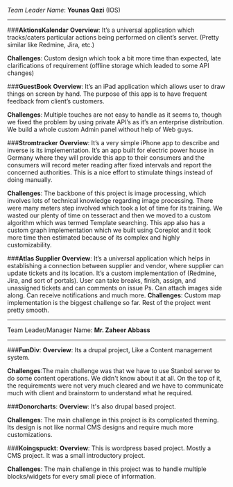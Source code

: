 *Team Leader Name*: **Younas Qazi** (IOS)


----------


###**AktionsKalendar**
**Overview**: It’s a universal application which tracks/caters particular actions being performed on client’s server. (Pretty similar like Redmine, Jira, etc.) 

**Challenges**: Custom design which took a bit more time than expected, late clarifications of requirement (offline storage which leaded to some API changes) 

###**GuestBook**
**Overview**: It’s an iPad application which allows user to draw things on screen by hand. The purpose of this app is to have frequent feedback from client’s customers. 

**Challenges**: Multiple touches are not easy to handle as it seems to, though we fixed the problem by using private API’s as it’s an enterprise distribution. We build a whole custom Admin panel without help of Web guys.

###**Stromtracker**
**Overview**: It’s a very simple iPhone app to describe and inverse is its implementation. It’s an app built for electric power house in Germany where they will provide this app to their consumers and the consumers will record meter reading after fixed intervals and report the concerned authorities. This is a nice effort to stimulate things instead of doing manually.

**Challenges**: The backbone of this project is image processing, which involves lots of technical knowledge regarding image processing. There were many meters step involved which took a lot of time for its training. We wasted our plenty of time on tesseract and then we moved to a custom algorithm which was termed Template searching.
This app also has a custom graph implementation which we built using Coreplot and it took more time then estimated because of its complex and highly customizability.

###**Atlas Supplier**
**Overview**: It’s a universal application which helps in establishing a connection between supplier and vendor, where supplier can update tickets and its location. It’s a custom implementation of (Redmine, Jira, and sort of portals). User can take breaks, finish, assign, and unassigned tickets and can comments on issue Ps. Can attach images side along. Can receive notifications and much more.
**Challenges**: Custom map implementation is the biggest challenge so far. Rest of the project went pretty smooth.


----------


Team Leader/Manager Name: **Mr. Zaheer Abbass**


----------
###**FunDiv**:
**Overview**: Its a drupal project, Like a Content management system.

**Challenges**:The main challenge was that we have to use Stanbol server to do some content operations. We didn't know about it at all. On the top of it, the requirements were not very much cleared and we have to communicate much with client and brainstorm to understand what he required. 

###**Donorcharts**:
**Overview**: It's also drupal based project. 

**Challenges**: The main challenge in this project is its complicated theming. Its design is not like normal CMS designs and require much more customizations.

###**Koingspuckt**:
**Overview**: This is wordpress based project. Mostly a CMS project. It was a small introductory project. 

**Challenges**: The main challenge in this project was to handle multiple blocks/widgets for every small piece of information.
